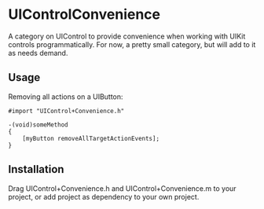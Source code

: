 UIControlConvenience
====================

A category on UIControl to provide convenience when working with UIKit controls programmatically. For now, a pretty small category, but will add to it as needs demand.

Usage
-----

Removing all actions on a UIButton:

```objc
#import "UIControl+Convenience.h"

-(void)someMethod
{
    [myButton removeAllTargetActionEvents];
}

```

Installation
-----

Drag UIControl+Convenience.h and UIControl+Convenience.m to your project, or add project as dependency to your own project.